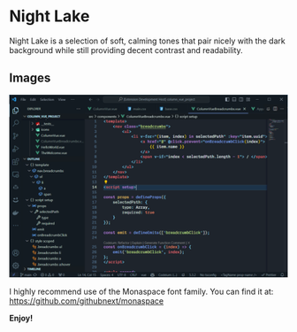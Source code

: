 # Night Lake

Night Lake is a selection of soft, calming tones that pair nicely with the dark background while still providing decent contrast and readability.

## Images

![Alt text](image.png)

I highly recommend use of the Monaspace font family. You can find it at: https://github.com/githubnext/monaspace

**Enjoy!**
